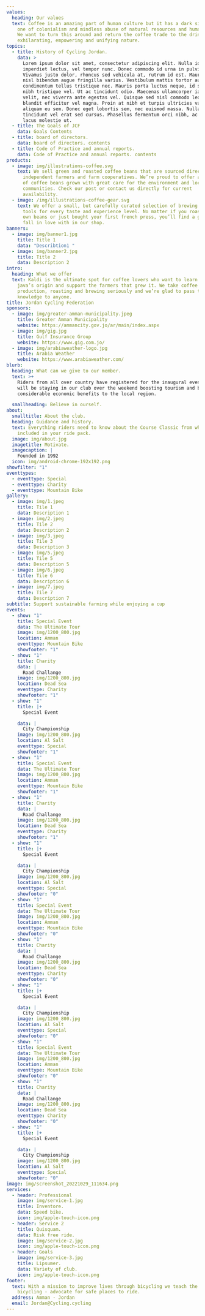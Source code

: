 ```yaml
---
values:
  heading: Our values
  text: Coffee is an amazing part of human culture but it has a dark side too –
    one of colonialism and mindless abuse of natural resources and human lives.
    We want to turn this around and return the coffee trade to the drink’s
    exhilarating, empowering and unifying nature.
topics:
  - title: History of Cycling Jordan.
    data: >
      Lorem ipsum dolor sit amet, consectetur adipiscing elit. Nulla id
      imperdiet lectus, vel tempor nunc. Donec commodo id urna in pulvinar.
      Vivamus justo dolor, rhoncus sed vehicula at, rutrum id est. Mauris vitae
      nisl bibendum augue fringilla varius. Vestibulum mattis tortor augue, ac
      condimentum tellus tristique nec. Mauris porta luctus neque, id suscipit
      nibh tristique vel. Ut ac tincidunt odio. Maecenas ullamcorper iaculis
      velit, nec viverra ante egestas vel. Quisque sed nisl commodo leo varius
      blandit efficitur vel magna. Proin at nibh et turpis ultricies varius
      aliquam eu sem. Donec eget lobortis sem, nec euismod massa. Nullam
      tincidunt vel erat sed cursus. Phasellus fermentum orci nibh, ac volutpat
      lacus molestie ut.
  - title: The Goals of JCF
    data: Goals Contents
  - title: board of directors.
    data: board of directors. contents
  - title: Code of Practice and annual reports.
    data: Code of Practice and annual reports. contents
products:
  - image: img/illustrations-coffee.svg
    text: We sell green and roasted coffee beans that are sourced directly from
      independent farmers and farm cooperatives. We’re proud to offer a variety
      of coffee beans grown with great care for the environment and local
      communities. Check our post or contact us directly for current
      availability.
  - image: /img/illustrations-coffee-gear.svg
    text: We offer a small, but carefully curated selection of brewing gear and
      tools for every taste and experience level. No matter if you roast your
      own beans or just bought your first french press, you’ll find a gadget to
      fall in love with in our shop.
banners:
  - image: img/banner1.jpg
    title: Title 1
    data: "Describtion1 "
  - image: img/banner2.jpg
    title: Title 2
    data: Description 2
intro:
  heading: What we offer
  text: Kaldi is the ultimate spot for coffee lovers who want to learn about their
    java’s origin and support the farmers that grew it. We take coffee
    production, roasting and brewing seriously and we’re glad to pass that
    knowledge to anyone.
title: Jordan Cycling Federation
sponsors:
  - image: img/greater-amman-municipality.jpeg
    title: Greater Amman Municipality
    website: https://ammancity.gov.jo/ar/main/index.aspx
  - image: img/gig.jpg
    title: Gulf Insurance Group
    website: https://www.gig.com.jo/
  - image: img/arabiaweather-logo.jpg
    title: Arabia Weather
    website: https://www.arabiaweather.com/
blurb:
  heading: What can we give to our member.
  text: >+
    Riders from all over country have registered for the inaugural event Many
    will be staying in our club over the weekend boosting tourism and bringing
    considerable economic benefits to the local region.

  smallheading: Believe in ourself.
about:
  smalltitle: About the club.
  heading: Guidance and history.
  text: Everything riders need to know about the Course Classic from what’s
    included in your ride pack.
  image: img/about.jpg
  imagetitle: Motivate.
  imagecaption: |
    Founded in 1992
  icon: img/android-chrome-192x192.png
showfilter: "1"
eventtypes:
  - eventtype: Special
  - eventtype: Charity
  - eventtype: Mountain Bike
gallery:
  - image: img/1.jpeg
    title: Tile 1
    data: Description 1
  - image: img/2.jpeg
    title: Tile 2
    data: Description 2
  - image: img/3.jpeg
    title: Tile 3
    data: Description 3
  - image: img/5.jpeg
    title: Tile 5
    data: Description 5
  - image: img/6.jpeg
    title: Tile 6
    data: Description 6
  - image: img/7.jpeg
    title: Tile 7
    data: Description 7
subtitle: Support sustainable farming while enjoying a cup
events:
  - show: "1"
    title: Special Event
    data: The Ultimate Tour
    image: img/1200_800.jpg
    location: Amman
    eventtype: Mountain Bike
    showfooter: "1"
  - show: "1"
    title: Charity
    data: |
      Road Challange
    image: img/1200_800.jpg
    location: Dead Sea
    eventtype: Charity
    showfooter: "1"
  - show: "1"
    title: |+
      Special Event

    data: |
      City Championship
    image: img/1200_800.jpg
    location: Al Salt
    eventtype: Special
    showfooter: "1"
  - show: "1"
    title: Special Event
    data: The Ultimate Tour
    image: img/1200_800.jpg
    location: Amman
    eventtype: Mountain Bike
    showfooter: "1"
  - show: "1"
    title: Charity
    data: |
      Road Challange
    image: img/1200_800.jpg
    location: Dead Sea
    eventtype: Charity
    showfooter: "1"
  - show: "1"
    title: |+
      Special Event

    data: |
      City Championship
    image: img/1200_800.jpg
    location: Al Salt
    eventtype: Special
    showfooter: "0"
  - show: "1"
    title: Special Event
    data: The Ultimate Tour
    image: img/1200_800.jpg
    location: Amman
    eventtype: Mountain Bike
    showfooter: "0"
  - show: "1"
    title: Charity
    data: |
      Road Challange
    image: img/1200_800.jpg
    location: Dead Sea
    eventtype: Charity
    showfooter: "0"
  - show: "1"
    title: |+
      Special Event

    data: |
      City Championship
    image: img/1200_800.jpg
    location: Al Salt
    eventtype: Special
    showfooter: "0"
  - show: "1"
    title: Special Event
    data: The Ultimate Tour
    image: img/1200_800.jpg
    location: Amman
    eventtype: Mountain Bike
    showfooter: "0"
  - show: "1"
    title: Charity
    data: |
      Road Challange
    image: img/1200_800.jpg
    location: Dead Sea
    eventtype: Charity
    showfooter: "0"
  - show: "1"
    title: |+
      Special Event

    data: |
      City Championship
    image: img/1200_800.jpg
    location: Al Salt
    eventtype: Special
    showfooter: "0"
image: img/screenshot_20221029_111634.png
services:
  - header: Professional
    image: img/service-1.jpg
    title: Inventore.
    data: Speed bike.
    icon: img/apple-touch-icon.png
  - header: Service 2
    title: Quisquam.
    data: Risk free ride.
    image: img/service-2.jpg
    icon: img/apple-touch-icon.png
  - header: Goals
    image: img/service-3.jpg
    title: Lipsumer.
    data: Variety of club.
    icon: img/apple-touch-icon.png
footer:
  text: With a mission to improve lives through bicycling we teach the joys of
    bicycling - advocate for safe places to ride.
  address: Amman - Jordan
  email: Jordan@Cycling.cycling
---
```

